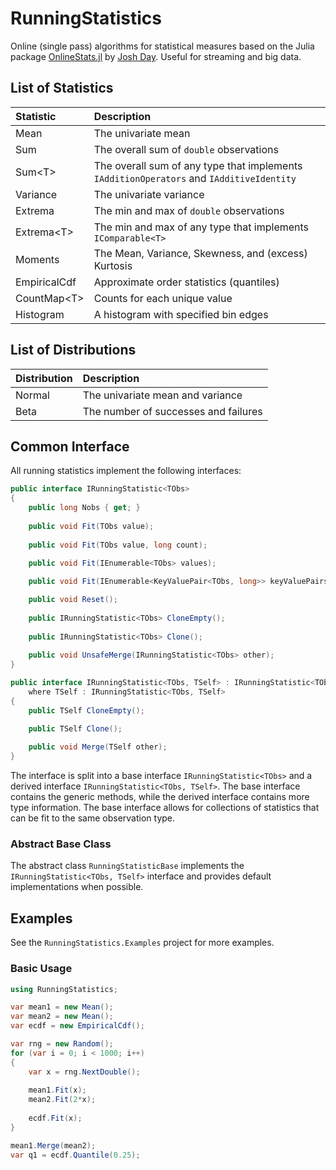 # RunningStatistics
Online (single pass) algorithms for statistical measures based on the Julia package 
[OnlineStats.jl](https://github.com/joshday/OnlineStats.jl) by [Josh Day](https://github.com/joshday). Useful for streaming and big data.


## List of Statistics

| Statistic          | Description                                                                              |
|:-------------------|:-----------------------------------------------------------------------------------------|
| Mean               | The univariate mean                                                                      |
| Sum                | The overall sum of `double` observations                                                 |
| Sum\<T\>           | The overall sum of any type that implements `IAdditionOperators` and `IAdditiveIdentity` |
| Variance           | The univariate variance                                                                  |
| Extrema            | The min and max of `double` observations                                                 |
| Extrema\<T\>       | The min and max of any type that implements `IComparable<T>`                             |
| Moments            | The Mean, Variance, Skewness, and (excess) Kurtosis                                      |
| EmpiricalCdf       | Approximate order statistics (quantiles)                                                 |
| CountMap\<T\>      | Counts for each unique value                                                             |
| Histogram          | A histogram with specified bin edges                                                     |


## List of Distributions

| Distribution | Description                          |
|:-------------|:-------------------------------------|
| Normal       | The univariate mean and variance     |
| Beta         | The number of successes and failures |


## Common Interface

All running statistics implement the following interfaces:

```csharp
public interface IRunningStatistic<TObs>
{
    public long Nobs { get; }
    
    public void Fit(TObs value);
    
    public void Fit(TObs value, long count);

    public void Fit(IEnumerable<TObs> values);
    
    public void Fit(IEnumerable<KeyValuePair<TObs, long>> keyValuePairs);

    public void Reset();
    
    public IRunningStatistic<TObs> CloneEmpty();
    
    public IRunningStatistic<TObs> Clone();
    
    public void UnsafeMerge(IRunningStatistic<TObs> other);
}

public interface IRunningStatistic<TObs, TSelf> : IRunningStatistic<TObs> 
    where TSelf : IRunningStatistic<TObs, TSelf>
{
    public TSelf CloneEmpty();

    public TSelf Clone();
    
    public void Merge(TSelf other);
}
```

The interface is split into a base interface `IRunningStatistic<TObs>` and a derived interface 
`IRunningStatistic<TObs, TSelf>`. The base interface contains the generic methods, while the 
derived interface contains more type information. The base interface allows for collections of 
statistics that can be fit to the same observation type.

### Abstract Base Class

The abstract class `RunningStatisticBase` implements the `IRunningStatistic<TObs, TSelf>` interface
and provides default implementations when possible.

## Examples

See the `RunningStatistics.Examples` project for more examples.

### Basic Usage

```csharp
using RunningStatistics;

var mean1 = new Mean();
var mean2 = new Mean();
var ecdf = new EmpiricalCdf();

var rng = new Random();
for (var i = 0; i < 1000; i++)
{
    var x = rng.NextDouble();
    
    mean1.Fit(x);
    mean2.Fit(2*x);
    
    ecdf.Fit(x);
}

mean1.Merge(mean2);
var q1 = ecdf.Quantile(0.25);
```